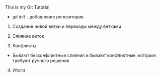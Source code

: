 This is my Git Tutorial

* *git init* - добавление репозитория

1. Создание новой ветки и переходы между ветками

2. Слияние веток

3. Конфликты
* Бывают безконфликтные слияния и бывают конфликтные, которые требуют ручного решения
4. Итоги